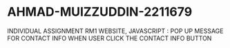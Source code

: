 # AHMAD-MUIZZUDDIN-2211679
INDIVIDUAL ASSIGNMENT RM1 WEBSITE,
JAVASCRIPT : POP UP MESSAGE FOR CONTACT INFO WHEN USER CLICK THE CONTACT INFO BUTTON
